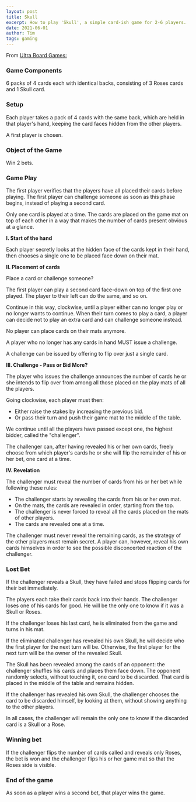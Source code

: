 ```yaml
---
layout: post
title: Skull
excerpt: How to play 'Skull', a simple card-ish game for 2-6 players.
date: 2021-06-01
author: Tim
tags: gaming
---
```


From [Ultra Board Games:](https://www.ultraboardgames.com/skull-and-roses/game-rules.php)

### Game Components
6 packs of 4 cards each with identical backs, consisting of 3 Roses cards and 1 Skull card.

### Setup
Each player takes a pack of 4 cards with the same back, which are held in that player's hand, keeping the card faces hidden from the other players.

A first player is chosen.

### Object of the Game
Win 2 bets.

### Game Play
The first player verifies that the players have all placed their cards before playing. The first player can challenge someone as soon as this phase begins, instead of playing a second card.

Only one card is played at a time. The cards are placed on the game mat on top of each other in a way that makes the number of cards present obvious at a glance.

**I. Start of the hand**

Each player secretly looks at the hidden face of the cards kept in their hand, then chooses a single one to be placed face down on their mat.

**II. Placement of cards**

Place a card or challenge someone?

The first player can play a second card face-down on top of the first one played. The player to their left can do the same, and so on.

Continue in this way, clockwise, until a player either can no longer play or no longer wants to continue. When their turn comes to play a card, a player can decide not to play an extra card and can challenge someone instead.

No player can place cards on their mats anymore.

A player who no longer has any cards in hand MUST issue a challenge.

A challenge can be issued by offering to flip over just a single card.

**III. Challenge - Pass or Bid More?**

The player who issues the challenge announces the number of cards he or she intends to flip over from among all those placed on the play mats of all the players.

Going clockwise, each player must then:

* Either raise the stakes by increasing the previous bid.
* Or pass their turn and push their game mat to the middle of the table.

We continue until all the players have passed except one, the highest bidder, called the "challenger".

The challenger can, after having revealed his or her own cards, freely choose from which player's cards he or she will flip the remainder of his or her bet, one card at a time.

**IV. Revelation**

The challenger must reveal the number of cards from his or her bet while following these rules:

* The challenger starts by revealing the cards from his or her own mat.
* On the mats, the cards are revealed in order, starting from the top.
* The challenger is never forced to reveal all the cards placed on the mats of other players.
* The cards are revealed one at a time.

The challenger must never reveal the remaining cards, as the strategy of the other players must remain secret. A player can, however, reveal his own cards himselves in order to see the possible disconcerted reaction of the challenger.

### Lost Bet
If the challenger reveals a Skull, they have failed and stops flipping cards for their bet immediately.

The players each take their cards back into their hands. The challenger loses one of his cards for good. He will be the only one to know if it was a Skull or Roses.

If the challenger loses his last card, he is eliminated from the game and turns in his mat.

If the eliminated challenger has revealed his own Skull, he will decide who the first player for the next turn will be. Otherwise, the first player for the next turn will be the owner of the revealed Skull.

The Skull has been revealed among the cards of an opponent: the challenger shuffles his cards and places them face down. The opponent randomly selects, without touching it, one card to be discarded. That card is placed in the middle of the table and remains hidden.

If the challenger has revealed his own Skull, the challenger chooses the card to be discarded himself, by looking at them, without showing anything to the other players.

In all cases, the challenger will remain the only one to know if the discarded card is a Skull or a Rose.

### Winning bet
If the challenger flips the number of cards called and reveals only Roses, the bet is won and the challenger flips his or her game mat so that the Roses side is visible.

### End of the game
As soon as a player wins a second bet, that player wins the game.